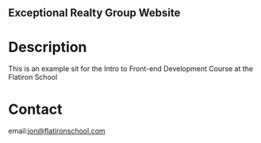 Exceptional Realty Group Website
---

# Description

This is an example sit for the Intro to Front-end Development Course at the Flatiron School

# Contact

email:jon@flatironschool.com

